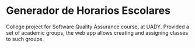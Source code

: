 # Generador de Horarios Escolares

College project for Software Quality Assurance course, at UADY. Provided a set of academic groups, the web app allows creating and assigning classes to such groups.

